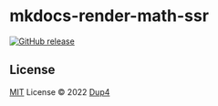 # mkdocs-render-math-ssr

[![GitHub release](https://img.shields.io/github/release/Dup4/mkdocs-render-math-ssr.svg)](https://GitHub.com/Dup4/mkdocs-render-math-ssr/releases/)

## License

[MIT](./LICENSE) License © 2022 [Dup4](https://github.com/Dup4)
